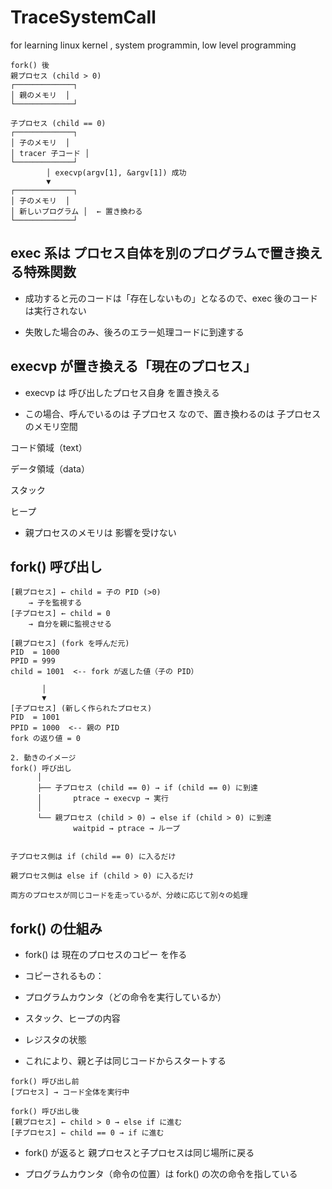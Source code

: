 # TraceSystemCall
for learning linux kernel ,   system programmin, low level programming

```
fork() 後
親プロセス (child > 0)
┌─────────────┐
│ 親のメモリ  │
└─────────────┘

子プロセス (child == 0)
┌─────────────┐
│ 子のメモリ  │
│ tracer 子コード │
└─────────────┘
        │ execvp(argv[1], &argv[1]) 成功
        ▼
┌─────────────┐
│ 子のメモリ  │
│ 新しいプログラム │  ← 置き換わる
└─────────────┘

```

## exec 系は プロセス自体を別のプログラムで置き換える特殊関数

- 成功すると元のコードは「存在しないもの」となるので、exec 後のコードは実行されない

- 失敗した場合のみ、後ろのエラー処理コードに到達する


## execvp が置き換える「現在のプロセス」

- execvp は 呼び出したプロセス自身 を置き換える
  

- この場合、呼んでいるのは 子プロセス なので、置き換わるのは 子プロセスのメモリ空間

コード領域（text）

データ領域（data）

スタック

ヒープ


- 親プロセスのメモリは 影響を受けない


## fork() 呼び出し
```
[親プロセス] ← child = 子の PID (>0)
    → 子を監視する
[子プロセス] ← child = 0
    → 自分を親に監視させる

[親プロセス] (fork を呼んだ元)
PID  = 1000
PPID = 999
child = 1001  <-- fork が返した値（子の PID）

       │
       ▼
[子プロセス] (新しく作られたプロセス)
PID  = 1001
PPID = 1000  <-- 親の PID
fork の返り値 = 0
```


```
2. 動きのイメージ
fork() 呼び出し
      │
      ├── 子プロセス (child == 0) → if (child == 0) に到達
      │       ptrace → execvp → 実行
      │
      └── 親プロセス (child > 0) → else if (child > 0) に到達
              waitpid → ptrace → ループ


子プロセス側は if (child == 0) に入るだけ

親プロセス側は else if (child > 0) に入るだけ

両方のプロセスが同じコードを走っているが、分岐に応じて別々の処理
```

##  fork() の仕組み

 - fork() は 現在のプロセスのコピー を作る

- コピーされるもの：

- プログラムカウンタ（どの命令を実行しているか）

- スタック、ヒープの内容

- レジスタの状態

- これにより、親と子は同じコードからスタートする
```
fork() 呼び出し前
[プロセス] → コード全体を実行中

fork() 呼び出し後
[親プロセス] ← child > 0 → else if に進む
[子プロセス] ← child == 0 → if に進む
```

- fork() が返ると 親プロセスと子プロセスは同じ場所に戻る

- プログラムカウンタ（命令の位置）は fork() の次の命令を指している




